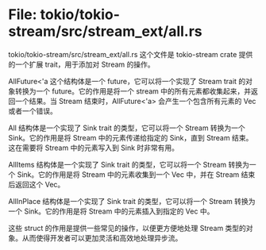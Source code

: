 # File: tokio/tokio-stream/src/stream_ext/all.rs

tokio/tokio-stream/src/stream_ext/all.rs 这个文件是 tokio-stream crate 提供的一个扩展 trait，用于添加对 Stream 的操作。

AllFuture<'a 这个结构体是一个 future，它可以将一个实现了 Stream trait 的对象转换为一个 future。它的作用是将一个 stream 中的所有元素都收集起来，并返回一个结果。当 Stream 结束时，AllFuture<'a> 会产生一个包含所有元素的 Vec<T> 或者一个错误。

All 结构体是一个实现了 Sink trait 的类型，它可以将一个 Stream 转换为一个 Sink。它的作用是将 Stream 中的元素传递给指定的 Sink，直到 Stream 结束。这在需要将 Stream 中的元素写入到 Sink 时非常有用。

AllItems 结构体是一个实现了 Sink trait 的类型，它可以将一个 Stream 转换为一个 Sink。它的作用是将 Stream 中的元素收集到一个 Vec<T> 中，并在 Stream 结束后返回这个 Vec<T>。

AllInPlace 结构体是一个实现了 Sink trait 的类型，它可以将一个 Stream 转换为一个 Sink。它的作用是将 Stream 中的元素插入到指定的 Vec<T> 中。

这些 struct 的作用是提供一些常见的操作，以便更方便地处理 Stream 类型的对象。从而使得开发者可以更加灵活和高效地处理异步流。

